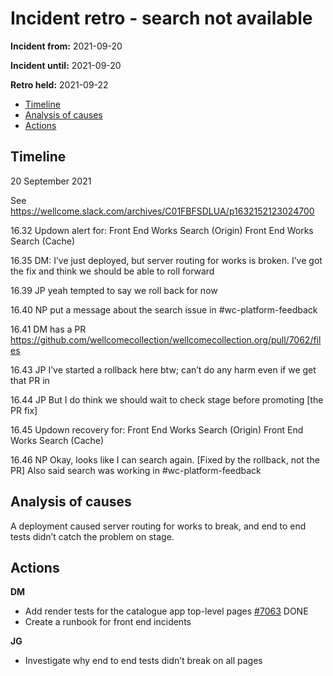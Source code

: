 # Incident retro - search not available

**Incident from:** 2021-09-20

**Incident until:** 2021-09-20

**Retro held:** 2021-09-22

- [Timeline](#timeline)
- [Analysis of causes](#analysis-of-causes)
- [Actions](#actions)

## Timeline

20 September 2021

See https://wellcome.slack.com/archives/C01FBFSDLUA/p1632152123024700  

16.32 Updown alert for:
Front End Works Search (Origin)
Front End Works Search (Cache)

16.35 DM: I’ve just deployed, but server routing for works is broken. I’ve got the fix and think we should be able to roll forward

16.39 JP yeah tempted to say we roll back for now

16.40 NP put a message about the search issue in #wc-platform-feedback

16.41 DM has a PR https://github.com/wellcomecollection/wellcomecollection.org/pull/7062/files 

16.43 JP I’ve started a rollback here btw; can’t do any harm even if we get that PR in

16.44 JP But I do think we should wait to check stage before promoting [the PR fix]

16.45 Updown recovery for:
Front End Works Search (Origin)
Front End Works Search (Cache)

16.46 NP Okay, looks like I can search again. [Fixed by the rollback, not the PR]
Also said search was working in #wc-platform-feedback

## Analysis of causes

A deployment caused server routing for works to break, and end to end tests didn’t catch the problem on stage.

## Actions

**DM**
- Add render tests for the catalogue app top-level pages [#7063](https://github.com/wellcomecollection/wellcomecollection.org/pull/7063) DONE
- Create a runbook for front end incidents

**JG**
- Investigate why end to end tests didn’t break on all pages





